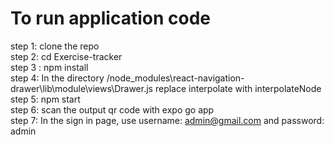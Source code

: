 # To run application code
step 1: clone the repo
<br/>
step 2: cd Exercise-tracker
<br/>
step 3 :  npm install
<br/>
step 4:  In the directory /node_modules\react-navigation-drawer\lib\module\views\Drawer.js replace interpolate with interpolateNode
<br/>
step 5: npm start
<br/>
step 6: scan the output qr code with expo go app
<br/>
step 7: In the sign in page, use username: admin@gmail.com and password: admin
